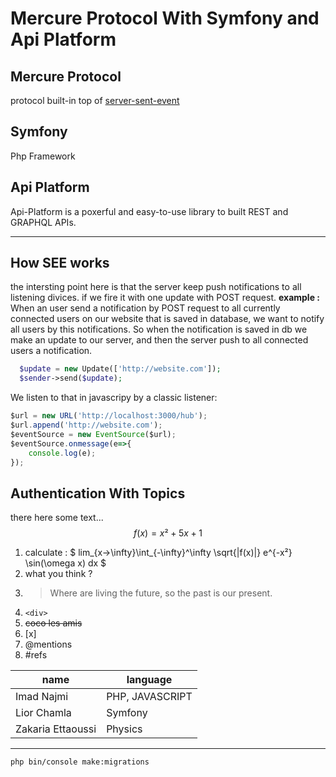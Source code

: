 # Mercure Protocol With Symfony and Api Platform
## Mercure Protocol
protocol built-in top of [server-sent-event](http://google.com)
## Symfony
Php Framework 
## Api Platform 
Api-Platform is a poxerful and easy-to-use library to built REST and GRAPHQL APIs.
___
## How SEE works
the intersting point here is that the server keep push notifications to all listening divices. if we fire it with one update with POST request.
  **example :**
  When an user send a notification by POST request to all currently connected users on our website that is saved in database, we want to notify all users by this notifications. So when the notification is saved in db we make an update to our server, and then the server push to all connected users a notification.

```php
  $update = new Update(['http://website.com']);
  $sender->send($update);
```
We listen to that in javascripy by a classic listener:

```javascript
$url = new URL('http://localhost:3000/hub');
$url.append('http://website.com');
$eventSource = new EventSource($url);
$eventSource.onmessage(e=>{
    console.log(e);
});
```
## Authentication With Topics
there here some text...
$$ f(x) = x² + 5x + 1 $$
1. calculate :  $ lim_{x->\infty}\int_{-\infty}^\infty 
\sqrt{|f(x)|} e^{-x²} \sin(\omega x) dx $
2. what you think ?
3. > Where are living the future, so the past is our present.
4. ```<div>```
5. <del> coco les amis </del>
6. [x] 
7. @mentions 
8. #refs

| name              | language        |
| ----------------- | --------------- |
| Imad Najmi        | PHP, JAVASCRIPT |
| Lior Chamla       | Symfony         |
| Zakaria Ettaoussi | Physics         |

___
```bash
php bin/console make:migrations
```